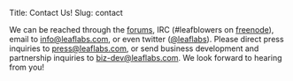Title: Contact Us!
Slug: contact

We can be reached through the [forums][], IRC (\#leafblowers on
[freenode][]), email to [info@leaflabs.com][], or even twitter
([@leaflabs][]). Please direct press inquiries to
[press@leaflabs.com][], or send business development and partnership
inquiries to [biz-dev@leaflabs.com][]. We look forward to hearing from
you!

  [forums]: http://forums.leaflabs.com
  [freenode]: http://webchat.freenode.net/
  [info@leaflabs.com]: mailto:info@leaflabs.com
  [@leaflabs]: http://twitter.com/leaflabs
  [press@leaflabs.com]: mailto:press@leaflabs.com
  [biz-dev@leaflabs.com]: mailto:biz-dev@leaflabs.com
